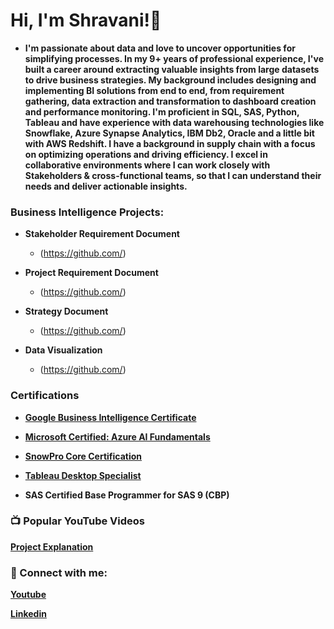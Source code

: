 <h1>Hi, I'm Shravani!👋 </h1>

- <b> I'm passionate about data and love to uncover opportunities for simplifying processes. 
In my 9+ years of professional experience, I've built a career around extracting valuable insights from large datasets to drive business strategies. 
My background includes designing and implementing BI solutions from end to end, from requirement gathering, data extraction and transformation to dashboard creation and performance monitoring. 
I'm proficient in SQL, SAS, Python, Tableau and have experience with data warehousing technologies like Snowflake, Azure Synapse Analytics, IBM Db2, Oracle and a little bit with AWS Redshift.
I have a background in supply chain with a focus on optimizing operations and driving efficiency. 
I excel in collaborative environments where I can work closely with Stakeholders & cross-functional teams, so that I can understand their needs and deliver actionable insights.
</b>

<h3> Business Intelligence Projects: </h3>

- <b>Stakeholder Requirement Document</b>
  - (https://github.com/)

- <b>Project Requirement Document</b>
  - (https://github.com/)

- <b>Strategy Document</b>
  - (https://github.com/)
 
- <b>Data Visualization</b>
  - (https://github.com/)
 
<h3>Certifications</h3>  

- <b>[Google Business Intelligence Certificate](https://www.credly.com/badges/6f50f911-8807-4b4a-8a88-0d269258a374/linked_in_profile)<b>

- <b>[Microsoft Certified: Azure AI Fundamentals](https://learn.microsoft.com/en-us/users/shravanit-4514/credentials/51dde08e3833af26?ref=https%3A%2F%2Fwww.linkedin.com%2F)<b>

- <b>[SnowPro Core Certification](https://achieve.snowflake.com/55c77fb9-a11d-4693-9989-f65b6b582c03#gs.d5tb6z)<b>

- <b>[Tableau Desktop Specialist](https://www.credly.com/badges/b628cc24-f0c7-406a-90d4-218aa2593801/linked_in_profile)<b>

- <b>SAS Certified Base Programmer for SAS 9 (CBP)<b>

<h3>📺 Popular YouTube Videos</h3>

[Project Explanation](https://www.youtube.com/)

<h3> 🤳 Connect with me:</h3>

[Youtube](https://www.youtube.com/@Shravanitnu)

[Linkedin](https://www.linkedin.com/in/shravani-tenugu)
